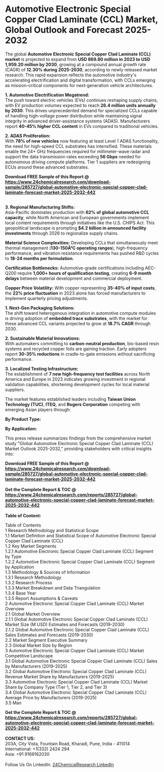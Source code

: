 <h1>Automotive Electronic Special Copper Clad Laminate (CCL) Market, Global Outlook and Forecast 2025-2032</h1><p>The global <strong>Automotive Electronic Special Copper Clad Laminate (CCL) market</strong> is projected to expand from <strong>USD 869.80 million in 2023 to USD 1,959.20 million by 2030</strong>, growing at a compound annual growth rate (CAGR) of <strong>12.30% during 2025-2030</strong>, according to newly released market research. This rapid expansion reflects the automotive industry's accelerating electrification and digital transformation, with CCLs emerging as mission-critical components for next-generation vehicle architectures.</p><p><strong>1. Automotive Electrification Megatrend:</strong><br>
The push toward electric vehicles (EVs) continues reshaping supply chains, with EV production volumes expected to reach <strong>26.4 million units annually by 2030</strong>. This drives unprecedented demand for specialized CCLs capable of handling high-voltage power distribution while maintaining signal integrity in advanced driver-assistance systems (ADAS). Manufacturers report <strong>40-45% higher CCL content</strong> in EVs compared to traditional vehicles.</p><p><strong>2. ADAS Proliferation:</strong><br>
With <strong>78% of new vehicles</strong> now featuring at least Level 1 ADAS functionality, the need for high-speed CCL substrates has intensified. These materials enable the 24+ GHz frequencies required for millimeter-wave radar and support the data transmission rates exceeding <strong>56 Gbps</strong> needed for autonomous driving compute platforms. Tier 1 suppliers are redesigning ECUs around these advanced substrates.</p><div><b>Download FREE Sample of this Report @ 
            <a href="https://www.24chemicalresearch.com/download-sample/285727/global-automotive-electronic-special-copper-clad-laminate-forecast-market-2025-2032-442">
            https://www.24chemicalresearch.com/download-sample/285727/global-automotive-electronic-special-copper-clad-laminate-forecast-market-2025-2032-442</a></b></div><br><p><strong>3. Regional Manufacturing Shifts:</strong><br>
Asia-Pacific dominates production with <strong>62% of global automotive CCL capacity</strong>, while North American and European governments implement local content requirements through initiatives like the U.S. CHIPS Act. This geopolitical landscape is prompting <strong>$4.2 billion in announced facility investments</strong> through 2026 to regionalize supply chains.</p><p><strong>Material Science Complexities:</strong> Developing CCLs that simultaneously meet thermal management (<strong>130-150Â°C operating ranges</strong>), high-frequency performance, and vibration resistance requirements has pushed R&amp;D cycles to <strong>18-24 months per formulation</strong>.</p><p><strong>Certification Bottlenecks:</strong> Automotive-grade certifications including AEC-Q200 require <strong>1,000+ hours of qualification testing</strong>, creating <strong>6-9 month delays</strong> between material development and commercial deployment.</p><p><strong>Copper Price Volatility:</strong> With copper representing <strong>35-40% of input costs</strong>, the <strong>22% price fluctuation</strong> in 2023 alone has forced manufacturers to implement quarterly pricing adjustments.</p><p><strong>1. Next-Gen Packaging Solutions:</strong><br>
The shift toward heterogenous integration in automotive compute modules is driving adoption of <strong>embedded trace substrates</strong>, with the market for these advanced CCL variants projected to grow at <strong>18.7% CAGR</strong> through 2030.</p><p><strong>2. Sustainable Material Innovations:</strong><br>
With automakers committing to <strong>carbon-neutral production</strong>, bio-based resin systems and recycled copper foils are gaining traction. Early adopters report <strong>30-35% reductions</strong> in cradle-to-gate emissions without sacrificing performance.</p><p><strong>3. Localized Testing Infrastructure:</strong><br>
The establishment of <strong>7 new high-frequency test facilities</strong> across North America and Europe in 2023 indicates growing investment in regional validation capabilities, shortening development cycles for local material suppliers.</p><p>The market features established leaders including <strong>Taiwan Union Technology (TUC)</strong>, <strong>ITEQ</strong>, and <strong>Rogers Corporation</strong> competing with emerging Asian players through:</p><p><strong>By Product Type:</strong></p><p><strong>By Application:</strong></p><p>This press release summarizes findings from the comprehensive market study "Global Automotive Electronic Special Copper Clad Laminate (CCL) Market Outlook 2025-2032," providing stakeholders with critical insights into:</p><div><b>Download FREE Sample of this Report @ 
            <a href="https://www.24chemicalresearch.com/download-sample/285727/global-automotive-electronic-special-copper-clad-laminate-forecast-market-2025-2032-442">
            https://www.24chemicalresearch.com/download-sample/285727/global-automotive-electronic-special-copper-clad-laminate-forecast-market-2025-2032-442</a></b></div><br><div><b>Get the Complete Report & TOC @ 
            <a href="https://www.24chemicalresearch.com/reports/285727/global-automotive-electronic-special-copper-clad-laminate-forecast-market-2025-2032-442">
            https://www.24chemicalresearch.com/reports/285727/global-automotive-electronic-special-copper-clad-laminate-forecast-market-2025-2032-442</a></b></div><br>
            <b>Table of Content:</b><p>Table of Contents<br />
1 Research Methodology and Statistical Scope<br />
1.1 Market Definition and Statistical Scope of Automotive Electronic Special Copper Clad Laminate (CCL)<br />
1.2 Key Market Segments<br />
1.2.1 Automotive Electronic Special Copper Clad Laminate (CCL) Segment by Type<br />
1.2.2 Automotive Electronic Special Copper Clad Laminate (CCL) Segment by Application<br />
1.3 Methodology & Sources of Information<br />
1.3.1 Research Methodology<br />
1.3.2 Research Process<br />
1.3.3 Market Breakdown and Data Triangulation<br />
1.3.4 Base Year<br />
1.3.5 Report Assumptions & Caveats<br />
2 Automotive Electronic Special Copper Clad Laminate (CCL) Market Overview<br />
2.1 Global Market Overview<br />
2.1.1 Global Automotive Electronic Special Copper Clad Laminate (CCL) Market Size (M USD) Estimates and Forecasts (2019-2030)<br />
2.1.2 Global Automotive Electronic Special Copper Clad Laminate (CCL) Sales Estimates and Forecasts (2019-2030)<br />
2.2 Market Segment Executive Summary<br />
2.3 Global Market Size by Region<br />
3 Automotive Electronic Special Copper Clad Laminate (CCL) Market Competitive Landscape<br />
3.1 Global Automotive Electronic Special Copper Clad Laminate (CCL) Sales by Manufacturers (2019-2025)<br />
3.2 Global Automotive Electronic Special Copper Clad Laminate (CCL) Revenue Market Share by Manufacturers (2019-2025)<br />
3.3 Automotive Electronic Special Copper Clad Laminate (CCL) Market Share by Company Type (Tier 1, Tier 2, and Tier 3)<br />
3.4 Global Automotive Electronic Special Copper Clad Laminate (CCL) Average Price by Manufacturers (2019-2025)<br />
3.5 Man</p><div><b>Get the Complete Report & TOC @ 
            <a href="https://www.24chemicalresearch.com/reports/285727/global-automotive-electronic-special-copper-clad-laminate-forecast-market-2025-2032-442">
            https://www.24chemicalresearch.com/reports/285727/global-automotive-electronic-special-copper-clad-laminate-forecast-market-2025-2032-442</a></b></div><br><b>CONTACT US:</b><br>
            203A, City Vista, Fountain Road, Kharadi, Pune, India - 411014<br>
            International: +1(332) 2424 294<br>
            Asia: +91 9169162030 <br><br>
            Follow Us On LinkedIn: <a href="https://www.linkedin.com/company/24chemicalresearch/">24ChemicalResearch LinkedIn</a>